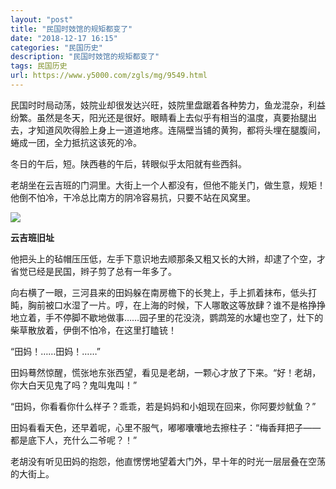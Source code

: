 ```yaml
---
layout: "post"
title: "民国时妓馆的规矩都变了"
date: "2018-12-17 16:15"
categories: "民国历史"
description: "民国时妓馆的规矩都变了"
tags: 民国历史
url: https://www.y5000.com/zgls/mg/9549.html
---
```






民国时时局动荡，妓院业却很发达兴旺，妓院里盘踞着各种势力，鱼龙混杂，利益纷繁。虽然是冬天，阳光还是很好。眼睛看上去似乎有相当的温度，真要抬腿出去，才知道风吹得脸上身上一道道地疼。连隔壁当铺的黄狗，都将头埋在腿腹间，蜷成一团，全力抵抗这该死的冷。

冬日的午后，短。陕西巷的午后，转眼似乎太阳就有些西斜。

老胡坐在云吉班的门洞里。大街上一个人都没有，但他不能关门，做生意，规矩！他倒不怕冷，干冷总比南方的阴冷容易抗，只要不站在风窝里。

![](https://img.y5000.com/uploads/allimg/170106/1G00R302-0.jpg)

**云吉班旧址**

他把头上的毡帽压压低，左手下意识地去顺那条又粗又长的大辫，却逮了个空，才省觉已经是民国，辫子剪了总有一年多了。

向右横了一眼，三河县来的田妈躲在南房檐下的长凳上，手上抓着抹布，低头打盹，胸前被口水湿了一片。哼，在上海的时候，下人哪敢这等放肆？谁不是格挣挣地立着，手不停脚不歇地做事……园子里的花没浇，鹦鹉笼的水罐也空了，灶下的柴草散放着，伊倒不怕冷，在这里打瞌铳！

“田妈！……田妈！……”

田妈蓦然惊醒，慌张地东张西望，看见是老胡，一颗心才放了下来。“好！老胡，你大白天见鬼了吗？鬼叫鬼叫！”

“田妈，你看看你什么样子？乖乖，若是妈妈和小姐现在回来，你阿要炒鱿鱼？”

田妈看看天色，还早着呢，心里不服气，嘟嘟囔囔地去擦柱子：“梅香拜把子——都是底下人，充什么二爷呢？！”

老胡没有听见田妈的抱怨，他直愣愣地望着大门外，早十年的时光一层层叠在空荡的大街上。
